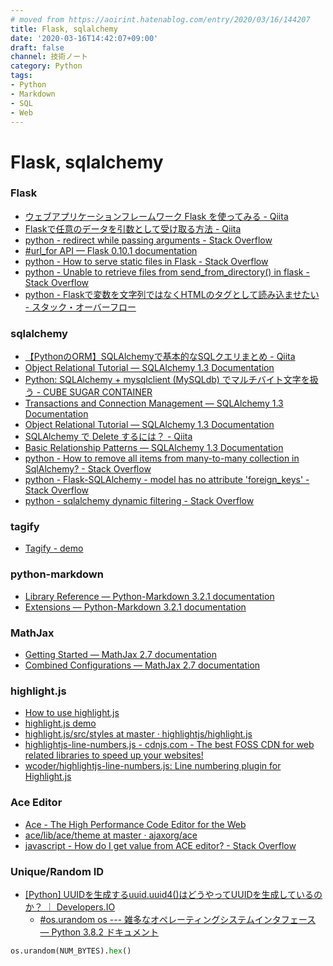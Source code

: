 ```yaml
---
# moved from https://aoirint.hatenablog.com/entry/2020/03/16/144207
title: Flask, sqlalchemy
date: '2020-03-16T14:42:07+09:00'
draft: false
channel: 技術ノート
category: Python
tags:
- Python
- Markdown
- SQL
- Web
---
```

# Flask, sqlalchemy

### Flask
- [ウェブアプリケーションフレームワーク Flask を使ってみる - Qiita](https://qiita.com/ynakayama/items/2cc0b1d3cf1a2da612e4)
- [Flaskで任意のデータを引数として受け取る方法 - Qiita](https://qiita.com/5zm/items/c8384aa7b7aae924135c)
- [python - redirect while passing arguments - Stack Overflow](https://stackoverflow.com/questions/17057191/redirect-while-passing-arguments)
- [#url_for API — Flask 0.10.1 documentation](https://flask-doc.readthedocs.io/en/latest/api.html?highlight=url_for#flask.url_for)
- [python - How to serve static files in Flask - Stack Overflow](https://stackoverflow.com/questions/20646822/how-to-serve-static-files-in-flask)
- [python - Unable to retrieve files from send_from_directory() in flask - Stack Overflow](https://stackoverflow.com/questions/17681762/unable-to-retrieve-files-from-send-from-directory-in-flask)
- [python - Flaskで変数を文字列ではなくHTMLのタグとして読み込ませたい - スタック・オーバーフロー](https://ja.stackoverflow.com/questions/46630/flask%E3%81%A7%E5%A4%89%E6%95%B0%E3%82%92%E6%96%87%E5%AD%97%E5%88%97%E3%81%A7%E3%81%AF%E3%81%AA%E3%81%8Fhtml%E3%81%AE%E3%82%BF%E3%82%B0%E3%81%A8%E3%81%97%E3%81%A6%E8%AA%AD%E3%81%BF%E8%BE%BC%E3%81%BE%E3%81%9B%E3%81%9F%E3%81%84)

### sqlalchemy
- [【PythonのORM】SQLAlchemyで基本的なSQLクエリまとめ - Qiita](https://qiita.com/tomo0/items/a762b1bc0f192a55eae8)
- [Object Relational Tutorial — SQLAlchemy 1.3 Documentation](https://docs.sqlalchemy.org/en/13/orm/tutorial.html)
- [Python: SQLAlchemy + mysqlclient (MySQLdb) でマルチバイト文字を扱う - CUBE SUGAR CONTAINER](https://blog.amedama.jp/entry/2016/06/07/234106)
- [Transactions and Connection Management — SQLAlchemy 1.3 Documentation](https://docs.sqlalchemy.org/en/13/orm/session_transaction.html)
- [Object Relational Tutorial — SQLAlchemy 1.3 Documentation](https://docs.sqlalchemy.org/en/13/orm/tutorial.html)
- [SQLAlchemy で Delete するには？ - Qiita](https://qiita.com/nskydiving/items/eedd5cea88b5afdbfc49)
- [Basic Relationship Patterns — SQLAlchemy 1.3 Documentation](https://docs.sqlalchemy.org/en/13/orm/basic_relationships.html)
- [python - How to remove all items from many-to-many collection in SqlAlchemy? - Stack Overflow](https://stackoverflow.com/questions/7888900/how-to-remove-all-items-from-many-to-many-collection-in-sqlalchemy)
- [python - Flask-SQLAlchemy - model has no attribute 'foreign_keys' - Stack Overflow](https://stackoverflow.com/questions/19205290/flask-sqlalchemy-model-has-no-attribute-foreign-keys)
- [python - sqlalchemy dynamic filtering - Stack Overflow](https://stackoverflow.com/questions/41305129/sqlalchemy-dynamic-filtering)

### tagify
- [Tagify - demo](https://yaireo.github.io/tagify/)

### python-markdown
- [Library Reference — Python-Markdown 3.2.1 documentation](https://python-markdown.github.io/reference/)
- [Extensions — Python-Markdown 3.2.1 documentation](https://python-markdown.github.io/extensions/)

### MathJax
- [Getting Started — MathJax 2.7 documentation](https://docs.mathjax.org/en/v2.7-latest/start.html)
- [Combined Configurations — MathJax 2.7 documentation](https://docs.mathjax.org/en/v2.7-latest/config-files.html#common-configurations)

### highlight.js
- [How to use highlight.js](https://highlightjs.org/usage/)
- [highlight.js demo](https://highlightjs.org/static/demo/)
- [highlight.js/src/styles at master · highlightjs/highlight.js](https://github.com/highlightjs/highlight.js/tree/master/src/styles)
- [highlightjs-line-numbers.js - cdnjs.com - The best FOSS CDN for web related libraries to speed up your websites!](https://cdnjs.com/libraries/highlightjs-line-numbers.js)
- [wcoder/highlightjs-line-numbers.js: Line numbering plugin for Highlight.js](https://github.com/wcoder/highlightjs-line-numbers.js)

### Ace Editor
- [Ace - The High Performance Code Editor for the Web](https://ace.c9.io/#nav=embedding&api=editor)
- [ace/lib/ace/theme at master · ajaxorg/ace](https://github.com/ajaxorg/ace/tree/master/lib/ace/theme)
- [javascript - How do I get value from ACE editor? - Stack Overflow](https://stackoverflow.com/questions/8963855/how-do-i-get-value-from-ace-editor)

### Unique/Random ID
- [[Python] UUIDを生成するuuid.uuid4()はどうやってUUIDを生成しているのか？ ｜ Developers.IO](https://dev.classmethod.jp/server-side/how-generate-uuid-python-uuid4/)
  - [#os.urandom os --- 雑多なオペレーティングシステムインタフェース — Python 3.8.2 ドキュメント](https://docs.python.org/ja/3/library/os.html#os.urandom)

```python
os.urandom(NUM_BYTES).hex()
```
